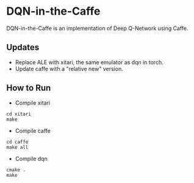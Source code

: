 DQN-in-the-Caffe
================

DQN-in-the-Caffe is an implementation of Deep Q-Network using Caffe. 

Updates
--
- Replace ALE with xitari, the same emulator as dqn in torch.
- Update caffe with a "relative new" version.

How to Run
--
- Compile xitari
```
cd xitari
make
```

- Compile caffe
```
cd caffe
make all
```

- Compile dqn
```
cmake .
make
```
